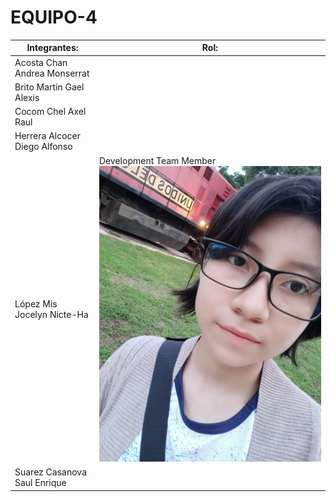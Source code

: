 # EQUIPO-4

| Integrantes: | Rol: |
|--------------|------------|
|Acosta Chan Andrea Monserrat || 
|Brito Martin Gael Alexis     ||
|Cocom Chel Axel Raul         ||
|Herrera Alcocer Diego Alfonso||
|López Mis Jocelyn Nicte-Ha   |Development Team Member![Jocelyn López](Fotos/Nikt-Foto.jpg)|
|Suarez Casanova Saul Enrique ||
